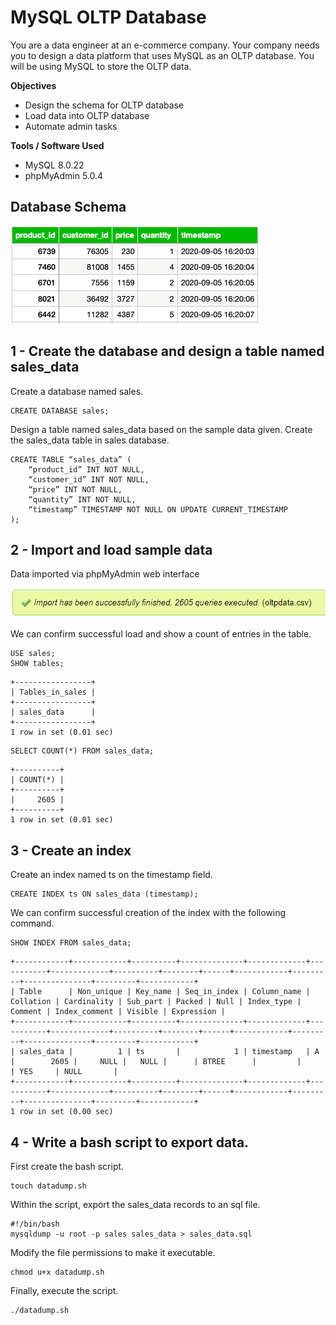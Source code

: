 # MySQL OLTP Database

You are a data engineer at an e-commerce company. Your company needs you to design a data platform that uses MySQL as an OLTP database. You will be using MySQL to store the OLTP data.

**Objectives**
- Design the schema for OLTP database
- Load data into OLTP database
- Automate admin tasks

**Tools / Software Used**
- MySQL 8.0.22
- phpMyAdmin 5.0.4

## Database Schema
![Example entries in database for schema design](https://github.com/joeWatersDev/ibm-data-engineering-capstone-project/blob/main/1%20-%20MySQL%20OLTP%20Database/schema.png)

## 1 - Create the database and design a table named sales_data
Create a database named sales.
```
CREATE DATABASE sales;
```
Design a table named sales_data based on the sample data given. 
Create the sales_data table in sales database.
```
CREATE TABLE “sales_data” (
	“product_id” INT NOT NULL,
	“customer_id” INT NOT NULL,
	“price” INT NOT NULL,
	“quantity” INT NOT NULL,
	“timestamp” TIMESTAMP NOT NULL ON UPDATE CURRENT_TIMESTAMP
);
```

## 2 - Import and load sample data
Data imported via phpMyAdmin web interface

![Confirmation of data import](https://github.com/joeWatersDev/ibm-data-engineering-capstone-project/blob/main/1%20-%20MySQL%20OLTP%20Database/importdata.PNG)

We can confirm successful load and show a count of entries in the table.
```
USE sales;
SHOW tables;
```
```
+-----------------+
| Tables_in_sales |
+-----------------+
| sales_data      |
+-----------------+
1 row in set (0.01 sec)
```
```
SELECT COUNT(*) FROM sales_data;
```
```
+----------+
| COUNT(*) |
+----------+
|     2605 |
+----------+
1 row in set (0.01 sec)
```


## 3 - Create an index
Create an index named ts on the timestamp field.
```
CREATE INDEX ts ON sales_data (timestamp);
```
We can confirm successful creation of the index with the following command.
```
SHOW INDEX FROM sales_data;
```
```
+------------+------------+----------+--------------+-------------+-----------+-------------+----------+--------+------+------------+---------+---------------+---------+------------+
| Table      | Non_unique | Key_name | Seq_in_index | Column_name | Collation | Cardinality | Sub_part | Packed | Null | Index_type | Comment | Index_comment | Visible | Expression |
+------------+------------+----------+--------------+-------------+-----------+-------------+----------+--------+------+------------+---------+---------------+---------+------------+
| sales_data |          1 | ts       |            1 | timestamp   | A         |        2605 |     NULL |   NULL |      | BTREE      |         |               | YES     | NULL       |
+------------+------------+----------+--------------+-------------+-----------+-------------+----------+--------+------+------------+---------+---------------+---------+------------+
1 row in set (0.00 sec)
```

## 4 - Write a bash script to export data.

First create the bash script.
```
touch datadump.sh
```

Within the script, export the sales_data records to an sql file.
```
#!/bin/bash
mysqldump -u root -p sales sales_data > sales_data.sql
```

Modify the file permissions to make it executable.
```
chmod u+x datadump.sh
```

Finally, execute the script.
```
./datadump.sh
